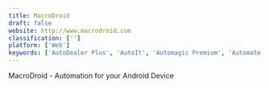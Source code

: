 ```yaml
---
title: MacroDroid
draft: false 
website: http://www.macrodroid.com
classification: ['']
platform: ['Web']
keywords: ['AutoDealer Plus', 'AutoIt', 'Automagic Premium', 'Automate', 'AutomateIt', 'Automation Anywhere', 'E-Robot', 'Easer', 'Free IP Switcher', 'Llama', 'Locale', 'Mathnary DMS', 'RoboTask', 'Sfen', 'Situations', 'SwiP', 'Tasker', 'Trigger', 'WinAutomation', 'Workflow']
---
```

MacroDroid - Automation for your Android Device